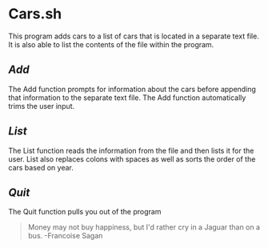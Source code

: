 # Cars.sh
This program adds cars to a list of cars that is located in a separate text file. It is also able to list the contents of the file within the program. 
## *Add* 
The Add function prompts for information about the cars before appending that information to the separate text file. The Add function automatically trims the user input.
## *List* 
The List function reads the information from the file and then lists it for the user. List also replaces colons with spaces as well as sorts the order of the cars based on year. 
## *Quit* 
The Quit function pulls you out of the program

>Money may not buy happiness, 
>but I'd rather cry in a Jaguar than on a bus.
-Francoise Sagan
